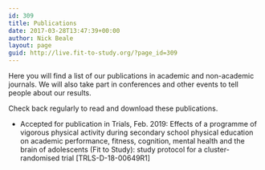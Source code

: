 ```yaml
---
id: 309
title: Publications
date: 2017-03-28T13:47:39+00:00
author: Nick Beale
layout: page
guid: http://live.fit-to-study.org/?page_id=309
---
```

Here you will find a list of our publications in academic and non-academic journals. We will also take part in conferences and other events to tell people about our results.

Check back regularly to read and download these publications.

  * Accepted for publication in Trials, Feb. 2019: Effects of a programme of vigorous physical activity during secondary school physical education on academic performance, fitness, cognition, mental health and the brain of adolescents (Fit to Study): study protocol for a cluster-randomised trial [TRLS-D-18-00649R1]